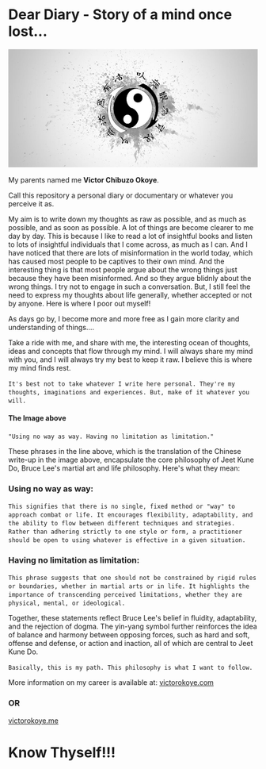 
# Dear Diary - Story of a mind once lost...

![Bruce Lee's logo of Jeet Kune Do - Yin/Yang](/images/jkd-yin-yang-3.jpg)

My parents named me **Victor Chibuzo Okoye**.

Call this repository a personal diary or documentary or whatever you perceive it as.

My aim is to write down my thoughts as raw as possible, and as much as possible, and as soon as possible. A lot of things are become clearer to me day by day. This is because I like to read a lot of insightful books and listen to lots of insightful individuals that I come across, as much as I can. And I have noticed that there are lots of misinformation in the world today, which has caused most people to be captives to their own mind. And the interesting thing is that most people argue about the wrong things just because they have been misinformed. And so they argue blidnly about the wrong things. I try not to engage in such a conversation. But, I still feel the need to express my thoughts about life generally, whether accepted or not by anyone. Here is where I poor out myself!

As days go by, I become more and more free as I gain more clarity and understanding of things....

Take a ride with me, and share with me, the interesting ocean of thoughts, ideas and concepts that flow through my mind. I will always share my mind with you, and I will always try my best to keep it raw. I believe this is where my mind finds rest.

`It's best not to take whatever I write here personal. They're my thoughts, imaginations and experiences. But, make of it whatever you will.`

#### The Image above
`"Using no way as way. Having no limitation as limitation."`

These phrases in the line above, which is the translation of the Chinese write-up in the image above, encapsulate the core philosophy of Jeet Kune Do, Bruce Lee's martial art and life philosophy. Here's what they mean:

### Using no way as way:
`This signifies that there is no single, fixed method or "way" to approach combat or life. It encourages flexibility, adaptability, and the ability to flow between different techniques and strategies. Rather than adhering strictly to one style or form, a practitioner should be open to using whatever is effective in a given situation.`

### Having no limitation as limitation:
`This phrase suggests that one should not be constrained by rigid rules or boundaries, whether in martial arts or in life. It highlights the importance of transcending perceived limitations, whether they are physical, mental, or ideological.`

Together, these statements reflect Bruce Lee's belief in fluidity, adaptability, and the rejection of dogma. The yin-yang symbol further reinforces the idea of balance and harmony between opposing forces, such as hard and soft, offense and defense, or action and inaction, all of which are central to Jeet Kune Do.

`Basically, this is my path. This philosophy is what I want to follow.`

More information on my career is available at:
[victorokoye.com](https://victorokoye.com)
### OR
[victorokoye.me](https://chivicoko.github.io/victorokoye.me)

# Know Thyself!!!